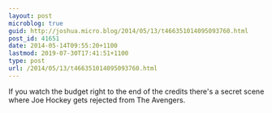 ```yaml
---
layout: post
microblog: true
guid: http://joshua.micro.blog/2014/05/13/t466351014095093760.html
post_id: 41651
date: 2014-05-14T09:55:20+1100
lastmod: 2019-07-30T17:41:51+1100
type: post
url: /2014/05/13/t466351014095093760.html
---
```

If you watch the budget right to the end of the credits there's a secret scene where Joe Hockey gets rejected from The Avengers.
